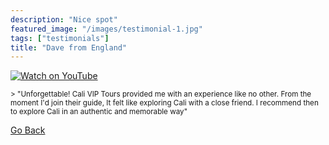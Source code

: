 ```yaml
---
description: "Nice spot"
featured_image: "/images/testimonial-1.jpg"
tags: ["testimonials"]
title: "Dave from England"
---
```


[![Watch on YouTube](https://i.imgur.com/Rs3dfHN.jpg)](../testimonial-1/testimonial-1.html)

<small>
> "Unforgettable! Cali VIP Tours provided me with an experience like no other. From the moment I'd join their guide, It felt like exploring Cali with a close friend. I recommend then to explore Cali in an authentic and memorable way"
</small>

[Go Back](<javascript:history.go(-1)>)
